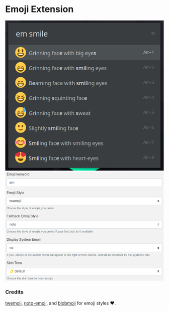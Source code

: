 # Emoji Extension

<img aligh="center" src="screenshots/search.png">

<img aligh="center" src="screenshots/preferences.png">

### Credits

[twemoji](https://github.com/twitter/twemoji), [noto-emoji](https://github.com/googlefonts/noto-emoji), and [blobmoji](https://github.com/C1710/blobmoji) for emoji styles :heart:.
